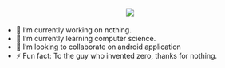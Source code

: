 <h1 align="center">
  <a href="#">
    <img align="center" src="https://readme-typing-svg.herokuapp.com?color=FFFFFF&center=true&vCenter=true&width=600&height=100&lines=Hi+there!;My+name+is+Yashwant.;I+am+a++Developer+from+the+India." />
  </a>
  <br>
</h1>



- 🔭 I’m currently working on nothing.
- 🌱 I’m currently learning computer science.
- 👯 I’m looking to collaborate on android application
- ⚡ Fun fact: To the guy who invented zero, thanks for nothing.

